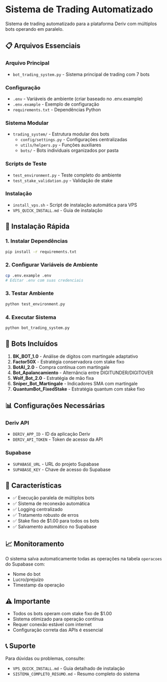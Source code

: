 # Sistema de Trading Automatizado

Sistema de trading automatizado para a plataforma Deriv com múltiplos bots operando em paralelo.

## 📋 Arquivos Essenciais

### Arquivo Principal
- `bot_trading_system.py` - Sistema principal de trading com 7 bots

### Configuração
- `.env` - Variáveis de ambiente (criar baseado no .env.example)
- `.env.example` - Exemplo de configuração
- `requirements.txt` - Dependências Python

### Sistema Modular
- `trading_system/` - Estrutura modular dos bots
  - `config/settings.py` - Configurações centralizadas
  - `utils/helpers.py` - Funções auxiliares
  - `bots/` - Bots individuais organizados por pasta

### Scripts de Teste
- `test_environment.py` - Teste completo do ambiente
- `test_stake_validation.py` - Validação de stake

### Instalação
- `install_vps.sh` - Script de instalação automática para VPS
- `VPS_QUICK_INSTALL.md` - Guia de instalação

## 🚀 Instalação Rápida

### 1. Instalar Dependências
```bash
pip install -r requirements.txt
```

### 2. Configurar Variáveis de Ambiente
```bash
cp .env.example .env
# Editar .env com suas credenciais
```

### 3. Testar Ambiente
```bash
python test_environment.py
```

### 4. Executar Sistema
```bash
python bot_trading_system.py
```

## 🤖 Bots Incluídos

1. **BK_BOT_1.0** - Análise de dígitos com martingale adaptativo
2. **Factor50X** - Estratégia conservadora com stake fixo
3. **BotAI_2.0** - Compra contínua com martingale
4. **Bot_Apalancamiento** - Alternância entre DIGITUNDER/DIGITOVER
5. **Wolf_Bot_2.0** - Estratégia de mão fixa
6. **Sniper_Bot_Martingale** - Indicadores SMA com martingale
7. **QuantumBot_FixedStake** - Estratégia quantum com stake fixo

## 📊 Configurações Necessárias

### Deriv API
- `DERIV_APP_ID` - ID da aplicação Deriv
- `DERIV_API_TOKEN` - Token de acesso da API

### Supabase
- `SUPABASE_URL` - URL do projeto Supabase
- `SUPABASE_KEY` - Chave de acesso do Supabase

## 🔧 Características

- ✅ Execução paralela de múltiplos bots
- ✅ Sistema de reconexão automática
- ✅ Logging centralizado
- ✅ Tratamento robusto de erros
- ✅ Stake fixo de $1.00 para todos os bots
- ✅ Salvamento automático no Supabase

## 📈 Monitoramento

O sistema salva automaticamente todas as operações na tabela `operacoes` do Supabase com:
- Nome do bot
- Lucro/prejuízo
- Timestamp da operação

## ⚠️ Importante

- Todos os bots operam com stake fixo de $1.00
- Sistema otimizado para operação contínua
- Requer conexão estável com internet
- Configuração correta das APIs é essencial

## 📞 Suporte

Para dúvidas ou problemas, consulte:
- `VPS_QUICK_INSTALL.md` - Guia detalhado de instalação
- `SISTEMA_COMPLETO_RESUMO.md` - Resumo completo do sistema